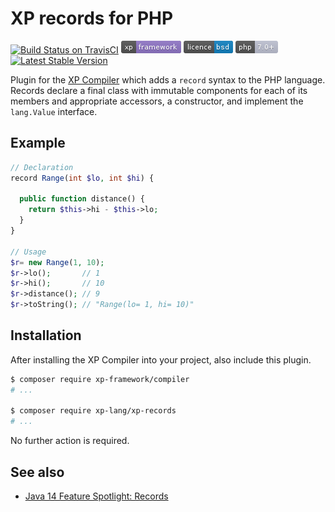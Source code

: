 XP records for PHP
==================

[![Build Status on TravisCI](https://secure.travis-ci.org/xp-lang/xp-records.svg)](http://travis-ci.org/xp-lang/xp-records)
[![XP Framework Module](https://raw.githubusercontent.com/xp-framework/web/master/static/xp-framework-badge.png)](https://github.com/xp-framework/core)
[![BSD Licence](https://raw.githubusercontent.com/xp-framework/web/master/static/licence-bsd.png)](https://github.com/xp-framework/core/blob/master/LICENCE.md)
[![Requires PHP 7.0+](https://raw.githubusercontent.com/xp-framework/web/master/static/php-7_0plus.png)](http://php.net/)
[![Latest Stable Version](https://poser.pugx.org/xp-lang/xp-records/version.png)](https://packagist.org/packages/xp-lang/xp-records)

Plugin for the [XP Compiler](https://github.com/xp-framework/compiler/) which adds a `record` syntax to the PHP language. Records declare a final class with immutable components for each of its members and appropriate accessors, a constructor, and implement the `lang.Value` interface.

Example
-------

```php
// Declaration
record Range(int $lo, int $hi) {

  public function distance() {
    return $this->hi - $this->lo;
  }
}

// Usage
$r= new Range(1, 10);
$r->lo();       // 1
$r->hi();       // 10
$r->distance(); // 9
$r->toString(); // "Range(lo= 1, hi= 10)"
```

Installation
------------
After installing the XP Compiler into your project, also include this plugin.

```bash
$ composer require xp-framework/compiler
# ...

$ composer require xp-lang/xp-records
# ...
```

No further action is required.

See also
--------
* [Java 14 Feature Spotlight: Records](https://www.infoq.com/articles/java-14-feature-spotlight/)

